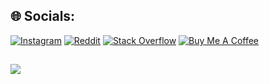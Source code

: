 ## 🌐 Socials:
[![Instagram](https://img.shields.io/badge/Instagram-%23E4405F.svg?logo=Instagram&logoColor=white)](https://instagram.com/midasn74) [![Reddit](https://img.shields.io/badge/Reddit-%23FF4500.svg?logo=Reddit&logoColor=white)](https://reddit.com/user/midasn74) 
[![Stack Overflow](https://img.shields.io/badge/-Stackoverflow-FE7A16?logo=stack-overflow&logoColor=white)](https://stackoverflow.com/users/14023736) 
[![Buy Me A Coffee](https://img.shields.io/badge/-BuyMeACoffee-FE7A16)](https://www.buymeacoffee.com/midasn74)
##

![](https://github-readme-stats.vercel.app/api/top-langs/?username=midasn74&theme=dark&hide_border=false&include_all_commits=false&count_private=false&layout=compact) <br/>
